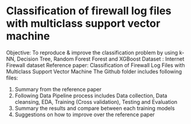 # Classification of firewall log files with multiclass support vector machine
Objective: To reproduce & improve the classification problem by using k-NN, Decision Tree, Random Forest Forest and XGBoost
Dataset : Internet Firewall dataset
Reference paper: Classification of Firewall Log Files with Multiclass Support Vector Machine
The Github folder includes following files:
1. Summary from the reference paper
2. Following Data Pipeline process includes Data collection, Data cleansing, EDA, Training (Cross validation), Testing and Evaluation 
3. Summary the results and compare between each training models
4. Suggestions on how to improve over the reference paper
